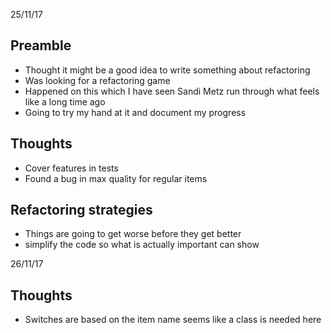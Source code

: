 25/11/17
## Preamble
- Thought it might be a good idea to write something about refactoring
- Was looking for a refactoring game
- Happened on this which I have seen Sandi Metz run through what feels like a long time ago
- Going to try my hand at it and document my progress

## Thoughts
- Cover features in tests
- Found a bug in max quality for regular items

## Refactoring strategies
- Things are going to get worse before they get better
- simplify the code so what is actually important can show

26/11/17
## Thoughts
- Switches are based on the item name seems like a class is needed here
